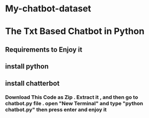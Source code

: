 # My-chatbot-dataset


# The Txt Based Chatbot in Python


## Requirements to Enjoy it
## install python
## install chatterbot

### Download This Code as Zip . Extract it , and then go to chatbot.py file . open "New Terminal" and type "python chatbot.py" then press enter and enjoy it
